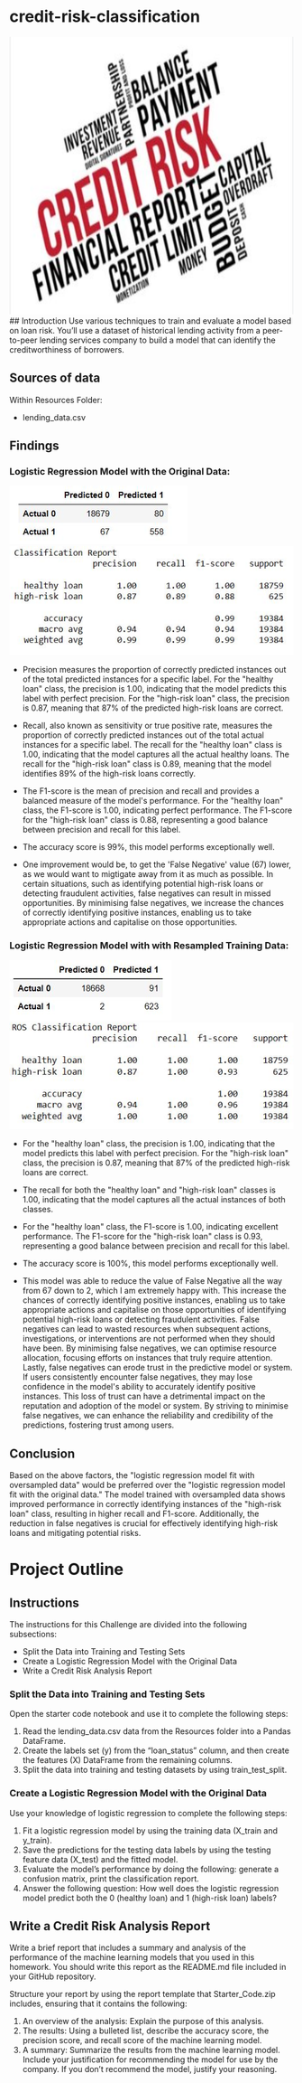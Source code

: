 # credit-risk-classification
<img src="images/Capture.JPG" width="1000" height="491">
## Introduction
Use various techniques to train and evaluate a model based on loan risk. You’ll use a dataset of historical lending activity from a peer-to-peer lending services company to build a model that can identify the creditworthiness of borrowers.

## Sources of data
Within Resources Folder:
*  lending_data.csv

## Findings
### Logistic Regression Model with the Original Data:
![lr_matrix](images/lr_matrix.JPG)
![lr_report](images/lr_report.JPG)

* Precision measures the proportion of correctly predicted instances out of the total predicted instances for a specific label. For the "healthy loan" class, the precision is 1.00, indicating that the model predicts this label with perfect precision. For the "high-risk loan" class, the precision is 0.87, meaning that 87% of the predicted high-risk loans are correct.

* Recall, also known as sensitivity or true positive rate, measures the proportion of correctly predicted instances out of the total actual instances for a specific label. The recall for the "healthy loan" class is 1.00, indicating that the model captures all the actual healthy loans. The recall for the "high-risk loan" class is 0.89, meaning that the model identifies 89% of the high-risk loans correctly.

* The F1-score is the mean of precision and recall and provides a balanced measure of the model's performance. For the "healthy loan" class, the F1-score is 1.00, indicating perfect performance. The F1-score for the "high-risk loan" class is 0.88, representing a good balance between precision and recall for this label.

* The accuracy score is 99%, this model performs exceptionally well.

* One improvement would be, to get the 'False Negative' value (67) lower, as we would want to migtigate away from it as much as possible. In certain situations, such as identifying potential high-risk loans or detecting fraudulent activities, false negatives can result in missed opportunities. By minimising false negatives, we increase the chances of correctly identifying positive instances, enabling us to take appropriate actions and capitalise on those opportunities.

### Logistic Regression Model with with Resampled Training Data:
![ros_matrix](images/ros_matrix.JPG)
![ros_report](images/ros_report.JPG)

* For the "healthy loan" class, the precision is 1.00, indicating that the model predicts this label with perfect precision. For the "high-risk loan" class, the precision is 0.87, meaning that 87% of the predicted high-risk loans are correct.

* The recall for both the "healthy loan" and "high-risk loan" classes is 1.00, indicating that the model captures all the actual instances of both classes.
  
* For the "healthy loan" class, the F1-score is 1.00, indicating excellent performance. The F1-score for the "high-risk loan" class is 0.93, representing a good balance between precision and recall for this label.

* The accuracy score is 100%, this model performs exceptionally well.

* This model was able to reduce the value of False Negative all the way from 67 down to 2, which I am extremely happy with. This increase the chances of correctly identifying positive instances, enabling us to take appropriate actions and capitalise on those opportunities of identifying potential high-risk loans or detecting fraudulent activities. False negatives can lead to wasted resources when subsequent actions, investigations, or interventions are not performed when they should have been. By minimising false negatives, we can optimise resource allocation, focusing efforts on instances that truly require attention. Lastly, false negatives can erode trust in the predictive model or system. If users consistently encounter false negatives, they may lose confidence in the model's ability to accurately identify positive instances. This loss of trust can have a detrimental impact on the reputation and adoption of the model or system. By striving to minimise false negatives, we can enhance the reliability and credibility of the predictions, fostering trust among users.

## Conclusion
Based on the above factors, the "logistic regression model fit with oversampled data" would be preferred over the "logistic regression model fit with the original data." The model trained with oversampled data shows improved performance in correctly identifying instances of the "high-risk loan" class, resulting in higher recall and F1-score. Additionally, the reduction in false negatives is crucial for effectively identifying high-risk loans and mitigating potential risks.

# Project Outline

## Instructions

The instructions for this Challenge are divided into the following subsections:

* Split the Data into Training and Testing Sets
* Create a Logistic Regression Model with the Original Data
* Write a Credit Risk Analysis Report

### Split the Data into Training and Testing Sets

Open the starter code notebook and use it to complete the following steps:
1.  Read the lending_data.csv data from the Resources folder into a Pandas DataFrame.
2.  Create the labels set (y) from the “loan_status” column, and then create the features (X) DataFrame from the remaining columns.
3.  Split the data into training and testing datasets by using train_test_split.

### Create a Logistic Regression Model with the Original Data

Use your knowledge of logistic regression to complete the following steps:
1. Fit a logistic regression model by using the training data (X_train and y_train).
2. Save the predictions for the testing data labels by using the testing feature data (X_test) and the fitted model.
3. Evaluate the model’s performance by doing the following: generate a confusion matrix, print the classification report.
4. Answer the following question: How well does the logistic regression model predict both the 0 (healthy loan) and 1 (high-risk loan) labels?

## Write a Credit Risk Analysis Report

Write a brief report that includes a summary and analysis of the performance of the machine learning models that you used in this homework. You should write this report as the README.md file included in your GitHub repository.

Structure your report by using the report template that Starter_Code.zip includes, ensuring that it contains the following:
1. An overview of the analysis: Explain the purpose of this analysis.
2. The results: Using a bulleted list, describe the accuracy score, the precision score, and recall score of the machine learning model.
3. A summary: Summarize the results from the machine learning model. Include your justification for recommending the model for use by the company. If you don’t recommend the model, justify your reasoning.
